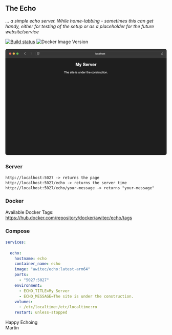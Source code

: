 ## The Echo

*... a simple echo server. While home-labbing - sometimes this can get handy, either for testing of the setup or as a placeholder for the future website/service*

[![Build status](https://awitec.visualstudio.com/Awitec/_apis/build/status/awitec.echo)](https://awitec.visualstudio.com/Awitec/_build/latest?definitionId=55)
![Docker Image Version](https://img.shields.io/docker/v/awitec/echo)

![logo](https://github.com/martinstanek/echo/blob/main/misc/page.png?raw=true)

### Server

```
http://localhost:5027 -> returns the page
http://localhost:5027/echo -> returns the server time
http://localhost:5027/echo/your-message -> returns "your-message"
```
### Docker

Available Docker Tags: https://hub.docker.com/repository/docker/awitec/echo/tags

### Compose

```yml
services:

  echo:
    hostname: echo
    container_name: echo
    image: "awitec/echo:latest-arm64"
    ports:
      - "5027:5027"
    environment:
      - ECHO_TITLE=My Server
      - ECHO_MESSAGE=The site is under the construction.
    volumes:
      - /etc/localtime:/etc/localtime:ro
    restart: unless-stopped
```

Happy Echoing\
Martin